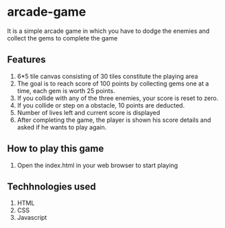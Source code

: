 # arcade-game
It is a simple arcade game in which you have to dodge the enemies and collect the gems to complete the game

## Features
1. 6*5 tile canvas consisting of 30 tiles constitute the playing area
2. The goal is to reach score of 100 points by collecting gems one at a time, each gem is worth 25 points.
3. If you collide with any of the three enemies, your score is reset to zero.
4. If you collide or step on a obstacle, 10 points are deducted.
5. Number of lives left and current score is displayed
6. After completing the game, the player is shown his score details and asked if he wants to play again.

## How to play this game
1. Open the index.html in your web browser to start playing

## Techhnologies used
1. HTML
2. CSS
3. Javascript
